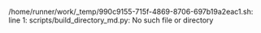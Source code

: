 /home/runner/work/_temp/990c9155-715f-4869-8706-697b19a2eac1.sh: line 1: scripts/build_directory_md.py: No such file or directory
